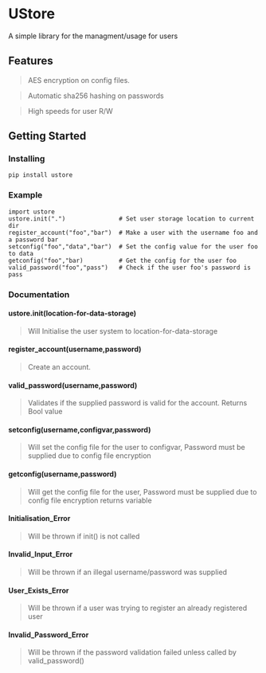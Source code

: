 
# UStore

A simple library for the managment/usage for users

## Features

> AES encryption on config files.

> Automatic sha256 hashing on passwords

> High speeds for user R/W

## Getting Started

### Installing

```
pip install ustore
```

### Example

```
import ustore
ustore.init(".")               # Set user storage location to current dir
register_account("foo","bar")  # Make a user with the username foo and a password bar
setconfig("foo","data","bar")  # Set the config value for the user foo to data
getconfig("foo","bar)          # Get the config for the user foo
valid_password("foo","pass")   # Check if the user foo's password is pass
```

### Documentation

#### ustore.init(location-for-data-storage) 
> Will Initialise the user system to location-for-data-storage


#### register_account(username,password)
> Create an account.


#### valid_password(username,password)
> Validates if the supplied password is valid for the account.
> Returns Bool value


#### setconfig(username,configvar,password)
> Will set the config file for the user to configvar, Password must be supplied due to config file encryption


#### getconfig(username,password)
> Will get the config file for the user, Password must be supplied due to config file encryption
> returns variable


#### Initialisation_Error 
> Will be thrown if init() is not called


#### Invalid_Input_Error
> Will be thrown if an illegal username/password was supplied


#### User_Exists_Error
> Will be thrown if a user was trying to register an already registered user


#### Invalid_Password_Error
> Will be thrown if the password validation failed unless called by valid_password()